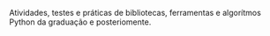 Atividades, testes e práticas de bibliotecas, ferramentas e algorítmos Python da graduação e posteriomente.
